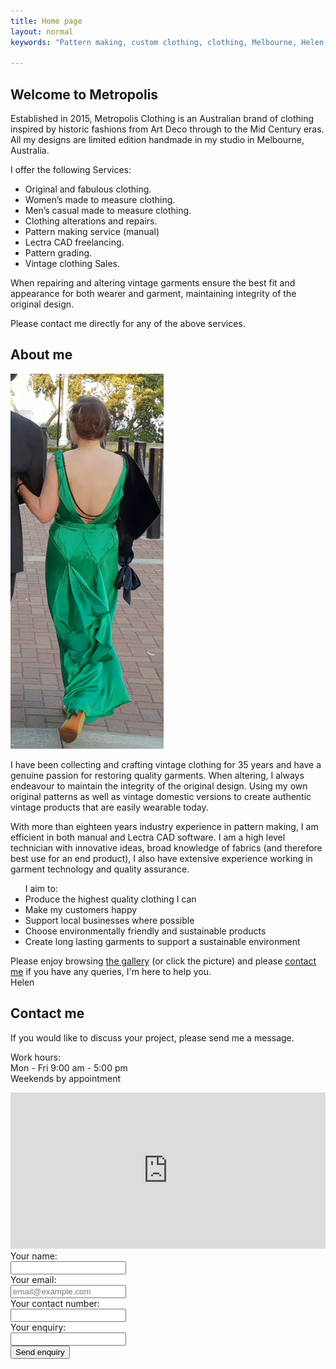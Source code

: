 ```yaml
---
title: Home page
layout: normal
keywords: "Pattern making, custom clothing, clothing, Melbourne, Helen Aldred, design 1920s, 1930s, art deco"

---
```

<div class="entry-content clear" itemprop="text">
<div class="fl-builder-content fl-builder-content-15122 fl-builder-content-primary fl-builder-global-templates-locked" data-post-id="15122">
<div id="top" class="fl-row fl-row-full-width fl-row-bg-photo fl-node-5fc5d86fdb2f0 fl-row-custom-height fl-row-align-center fl-row-bg-fixed" data-node="5fc5d86fdb2f0">
<div class="fl-row-content-wrap">
<div class="fl-row-content fl-row-fixed-width fl-node-content">
<div class="fl-col-group fl-node-5fc5d86fdb459" data-node="5fc5d86fdb459">
<div class="fl-col fl-node-5fc5d86fdb45a fl-col-has-cols" data-node="5fc5d86fdb45a">
<div class="fl-col-content fl-node-content">
<div class="fl-col-group fl-node-5fc5d86fdb45b fl-col-group-nested" data-node="5fc5d86fdb45b">
<div class="fl-col fl-node-5fc5d86fdb45c fl-col-small" data-node="5fc5d86fdb45c">
<div class="fl-col-content fl-node-content">
</div>
</div>
</div>
</div>
</div>
</div>
</div>
</div>
</div>
<div class="container justify-content-center">
<div class="row">
<div class="col my-3">
<a name="home"></a>
<h2>Welcome to Metropolis</h2>
<p>
Established in 2015, Metropolis Clothing is an Australian brand of clothing inspired by historic fashions from Art Deco through to the Mid Century eras. All my designs are limited edition handmade in my studio in Melbourne, Australia.  </p>
<p>
I offer the following Services:</p>
<ul>
<li>Original and fabulous clothing.</li>
<li>Women’s made to measure clothing.</li>
<li>Men’s casual made to measure clothing.</li>
<li>Clothing alterations and repairs.</li>
<li>Pattern making service (manual)</li>
<li>Lectra CAD freelancing.</li>
<li>Pattern grading.</li>
<li>Vintage clothing Sales.</li>
</ul>
<p>When repairing and altering vintage garments ensure the best fit and appearance for both wearer and garment, maintaining integrity of the original design.</p>

<p>Please contact me directly for any of the above services.</p>

<div name="about">
<a name="about"></a>
<h2 class="my-4">About me</h2>
<a href="{{"gallery" | relative_url}}">
<img class="img-fluid float-right" src="assets/img/art_deco_dress_back.jpg" alt="Helen in an art deco dress" />
</a>
</div><!-- end gallery -->
<p>
I have been collecting and crafting vintage clothing for 35 years and have a genuine passion for restoring quality garments. When altering, I always endeavour to maintain the integrity of the original design. Using my own original patterns as well as vintage domestic versions to create authentic vintage products that are easily wearable today.
</p>
<p>
With more than eighteen years industry experience in pattern making, I am efficient in both manual and Lectra CAD software. I am a high level technician with innovative ideas, broad knowledge of fabrics (and therefore best use for an end product), I also have extensive experience working in garment technology and quality assurance.</p>
<ul>I aim to:
<li> Produce the highest quality clothing I can</li>
<li> Make my customers happy</li>
<li> Support local businesses where possible</li>
<li> Choose environmentally friendly and sustainable products</li>
<li> Create long lasting garments to support a sustainable environment</li>
</ul>
<p>
Please enjoy browsing <a href="{{ "index.html#gallery" | relative_url }}">the gallery</a> (or click the picture) and please <a href="{{ "index.html#contact" | relative_url }}">contact me</a> if you have any queries, I'm here to help you.<br/>
Helen
</p>
</div><!-- end about section -->
<div name="contact" class="py-4">
<form action="https://getform.io/f/b59b77d7-47b2-42ad-bb29-ac8372887e98" method="POST">
<div class="container my-4">
<div class="row">
<div class="col-6 my-4">
<a name="contact"></a>
<h2 class="my-4">Contact me</h2>
<div>If you would like to discuss your project, please send me a message.</div>
<p>Work hours:<br/>
Mon - Fri 9:00 am - 5:00 pm<br/>
Weekends by appointment</p>
</div><!-- end col -->
<div class="col-6 my-4">
<iframe src="https://www.google.com/maps/embed?pb=!1m18!1m12!1m3!1d100905.363881152!2d144.98171310338242!3d-37.783181544582405!2m3!1f0!2f0!3f0!3m2!1i1024!2i768!4f13.1!3m3!1m2!1s0x6ad6437c221de473%3A0x5045675218cd650!2sNorthcote%20VIC%203070!5e0!3m2!1sen!2sau!4v1603596168691!5m2!1sen!2sau" width="100%" height="250" frameborder="0" style="border:0;" allowfullscreen="" aria-hidden="false" tabindex="0"></iframe>

</div><!-- end container -->
</div><!-- end row -->
<div class="form-group row my-4">
  <label class="sr-only" class="col-sm-4 col-form-label" for="name">Your name:</label><div class="col-xl-6 col-lg-8 col-md-8 col-sm-9 col-10"><input aria-required="true" required="required" class="form-required form-control" type="text" id="name" name="name"></div>
</div><!-- end form group --> 
<div class="form-group row my-4">
  <label class="sr-only" class="col-sm-4 col-form-label" for="email">Your email:</label>
  <div class="col-xl-6 col-lg-8 col-md-8 col-sm-9 col-10"><input onChange="valEmail('email');" class="form-required form-control" aria-required="true" type="text" id="email" required="required" placeholder="email@example.com" name="email"></div>
</div><!-- end form group -->
<div class="form-group row my-4">
  <label class="sr-only" class="col-sm-4 col-form-label" for="contactnum">Your contact number:</label> <div class="col-xl-6 col-lg-8 col-md-8 col-sm-9 col-10"><input onChange="valPhone('contactnum');" required="required" aria-required="true" class="form-required form-control" type="text" id="contactnum" name="contactnum"></div>
</div><!-- end form group -->
<div class="form-group row my-4">
  <label class="sr-only" class="col-sm-4 col-form-label" for="enquiry">Your enquiry:</label> <div class="col-xl-6 col-lg-8 col-md-8 col-sm-9 col-10"><input onChange="valEnquiry('enquiry');" required="required" aria-required="true" class="form-required form-control" type="text" id="enquiry" name="enquiry" /></div>
</div><!-- end form group -->
  <div class="text-center">
  <button class="btn btn-primary" id="submit" name="submit" type="submit" value="Send enquiry">Send enquiry</button>
  </div>
</div><!-- end col -->
</form> 
<script src="{{ "assets/js/form.js" | relative_url }}"></script>
</div><!-- end outer col -->
</div><!-- end outer row -->
</div><!-- end container -->
</div><!-- end seamstress section -->

